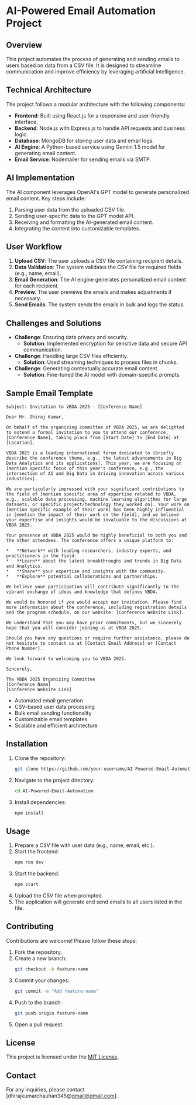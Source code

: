 # AI-Powered Email Automation Project

## Overview

This project automates the process of generating and sending emails to users based on data from a CSV file. It is designed to streamline communication and improve efficiency by leveraging artificial intelligence.

## Technical Architecture

The project follows a modular architecture with the following components:

- **Frontend**: Built using React.js for a responsive and user-friendly interface.
- **Backend**: Node.js with Express.js to handle API requests and business logic.
- **Database**: MongoDB for storing user data and email logs.
- **AI Engine**: A Python-based service using Gemini 1.5 model for generating email content.
- **Email Service**: Nodemailer for sending emails via SMTP.

## AI Implementation

The AI component leverages OpenAI's GPT model to generate personalized email content. Key steps include:

1. Parsing user data from the uploaded CSV file.
2. Sending user-specific data to the GPT model API.
3. Receiving and formatting the AI-generated email content.
4. Integrating the content into customizable templates.

## User Workflow

1. **Upload CSV**: The user uploads a CSV file containing recipient details.
2. **Data Validation**: The system validates the CSV file for required fields (e.g., name, email).
3. **Email Generation**: The AI engine generates personalized email content for each recipient.
4. **Preview**: The user previews the emails and makes adjustments if necessary.
5. **Send Emails**: The system sends the emails in bulk and logs the status.

## Challenges and Solutions

- **Challenge**: Ensuring data privacy and security.
  - **Solution**: Implemented encryption for sensitive data and secure API communication.
- **Challenge**: Handling large CSV files efficiently.
  - **Solution**: Used streaming techniques to process files in chunks.
- **Challenge**: Generating contextually accurate email content.
  - **Solution**: Fine-tuned the AI model with domain-specific prompts.

## Sample Email Template

```plaintext
Subject: Invitation to VBDA 2025 - [Conference Name]

Dear Mr. Dhiraj Kumar,

On behalf of the organizing committee of VBDA 2025, we are delighted to extend a formal invitation to you to attend our conference, [Conference Name], taking place from [Start Date] to [End Date] at [Location].

VBDA 2025 is a leading international forum dedicated to [briefly describe the conference theme, e.g., the latest advancements in Big Data Analytics and its applications]. This year, we are focusing on [mention specific focus of this year's conference, e.g., the intersection of AI and Big Data in driving innovation across various industries].

We are particularly impressed with your significant contributions to the field of [mention specific area of expertise related to VBDA, e.g., scalable data processing, machine learning algorithms for large datasets, or specific project/technology they worked on]. Your work on [mention specific example of their work] has been highly influential in [mention the impact of their work on the field], and we believe your expertise and insights would be invaluable to the discussions at VBDA 2025.

Your presence at VBDA 2025 would be highly beneficial to both you and the other attendees. The conference offers a unique platform to:

*   **Network** with leading researchers, industry experts, and practitioners in the field.
*   **Learn** about the latest breakthroughs and trends in Big Data and Analytics.
*   **Share** your expertise and insights with the community.
*   **Explore** potential collaborations and partnerships.

We believe your participation will contribute significantly to the vibrant exchange of ideas and knowledge that defines VBDA.

We would be honored if you would accept our invitation. Please find more information about the conference, including registration details and the program schedule, on our website: [Conference Website Link].

We understand that you may have prior commitments, but we sincerely hope that you will consider joining us at VBDA 2025.

Should you have any questions or require further assistance, please do not hesitate to contact us at [Contact Email Address] or [Contact Phone Number].

We look forward to welcoming you to VBDA 2025.

Sincerely,

The VBDA 2025 Organizing Committee
[Conference Name]
[Conference Website Link]
```

- Automated email generation
- CSV-based user data processing
- Bulk email sending functionality
- Customizable email templates
- Scalable and efficient architecture

## Installation

1. Clone the repository:
   ```bash
   git clone https://github.com/your-username/AI-Powered-Email-Automation.git
   ```
2. Navigate to the project directory:
   ```bash
   cd AI-Powered-Email-Automation
   ```
3. Install dependencies:
   ```bash
   npm install
   ```

## Usage

1. Prepare a CSV file with user data (e.g., name, email, etc.).
2. Start the frontend:
   ```bash
   npm run dev
   ```
3. Start the backend:
   ```bash
   npm start
   ```
4. Upload the CSV file when prompted.
5. The application will generate and send emails to all users listed in the file.

## Contributing

Contributions are welcome! Please follow these steps:

1. Fork the repository.
2. Create a new branch:
   ```bash
   git checkout -b feature-name
   ```
3. Commit your changes:
   ```bash
   git commit -m "Add feature-name"
   ```
4. Push to the branch:
   ```bash
   git push origin feature-name
   ```
5. Open a pull request.

## License

This project is licensed under the [MIT License](LICENSE).

## Contact

For any inquiries, please contact [dhirajkumarchauhan345@gmail@gmail.com].
